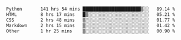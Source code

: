 <!--START_SECTION:waka-->

```txt
Python       141 hrs 54 mins ██████████████████████▒░░   89.14 %
HTML         8 hrs 17 mins   █▒░░░░░░░░░░░░░░░░░░░░░░░   05.21 %
CSS          2 hrs 48 mins   ▒░░░░░░░░░░░░░░░░░░░░░░░░   01.77 %
Markdown     2 hrs 15 mins   ▒░░░░░░░░░░░░░░░░░░░░░░░░   01.42 %
Other        1 hr 25 mins    ▒░░░░░░░░░░░░░░░░░░░░░░░░   00.90 %
```

<!--END_SECTION:waka-->
